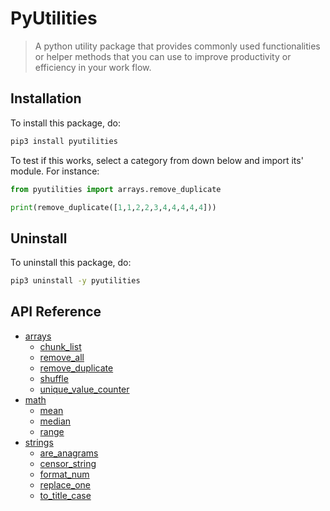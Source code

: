 # PyUtilities

> A python utility package that provides commonly used functionalities or helper methods that you can use to improve productivity or efficiency in your work flow.

## Installation

To install this package, do:

```bash
pip3 install pyutilities
```

To test if this works, select a category from down below and import its' module. For instance:

```python
from pyutilities import arrays.remove_duplicate

print(remove_duplicate([1,1,2,2,3,4,4,4,4,4]))
```
## Uninstall

To uninstall this package, do:

```bash
pip3 uninstall -y pyutilities
```

## API Reference


- [arrays](/PyUtilities/arrays)
    - [chunk_list](/PyUtilities/arrays/chunk_list.py)
    - [remove_all](/PyUtilities/arrays/remove_all.py)
    - [remove_duplicate](/PyUtilities/arrays/remove_duplicate.py)
    - [shuffle](/PyUtilities/arrays/shuffle.py)
    - [unique_value_counter](/PyUtilities/arrays/unique_value_counter.py)
- [math](/PyUtilities/math)
    - [mean](/PyUtilities/math/mean.py)
    - [median](/PyUtilities/math/median.py)
    - [range](/PyUtilities/math/range.py)
- [strings](/PyUtilities/strings)
    - [are_anagrams](/PyUtilities/strings/are_anagrams.py)
    - [censor_string](/PyUtilities/strings/censor_string.py)
    - [format_num](/PyUtilities/strings/format_num.py)
    - [replace_one](/PyUtilities/strings/replace_one.py)
    - [to_title_case](/PyUtilities/strings/to_title_case.py)

